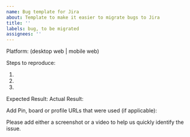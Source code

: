 ```yaml
---
name: Bug template for Jira
about: Template to make it easier to migrate bugs to Jira
title: ''
labels: bug, to be migrated
assignees: ''
---
```


Platform: (desktop web | mobile web)

Steps to reproduce:

1.
2.
3.

Expected Result:
Actual Result:

Add Pin, board or profile URLs that were used (if applicable):

Please add either a screenshot or a video to help us quickly identify the issue.
